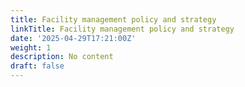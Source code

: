 ```yaml
---
title: Facility management policy and strategy
linkTitle: Facility management policy and strategy
date: '2025-04-29T17:21:00Z'
weight: 1
description: No content
draft: false
---
```




